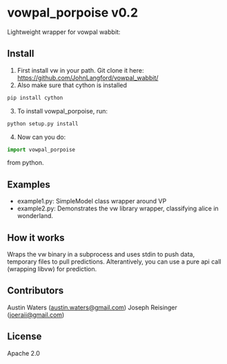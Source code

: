 # vowpal_porpoise v0.2

Lightweight wrapper for vowpal wabbit:

## Install

1. First install vw in your path. Git clone it here: https://github.com/JohnLangford/vowpal_wabbit/
2. Also make sure that cython is installed
```bash
pip install cython
```
3. To install vowpal_porpoise, run:
```bash
python setup.py install
```
4. Now can you do:
```python
import vowpal_porpoise
```
from python.

## Examples

* example1.py: SimpleModel class wrapper around VP
* example2.py: Demonstrates the vw library wrapper, classifying alice in wonderland.

## How it works

Wraps the vw binary in a subprocess and uses stdin to push data, temporary files to pull predictions. Alterantively, you can use a pure api call (wrapping libvw) for prediction.


## Contributors

Austin Waters (austin.waters@gmail.com)
Joseph Reisinger (joeraii@gmail.com)

## License

Apache 2.0
